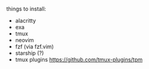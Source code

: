 things to install:

* alacritty
* exa
* tmux
* neovim
* fzf (via fzf.vim)
* starship (?)
* tmux plugins https://github.com/tmux-plugins/tpm
